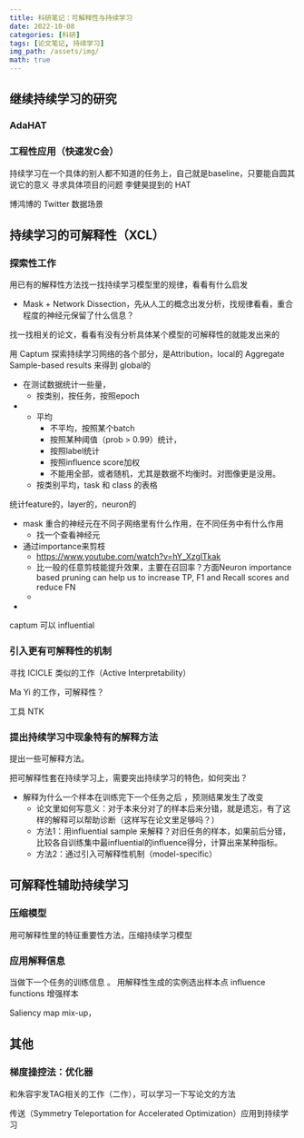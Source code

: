```yaml
---
title: 科研笔记：可解释性与持续学习
date: 2022-10-08
categories: [科研]
tags: [论文笔记, 持续学习]
img_path: /assets/img/
math: true
---
```



## 继续持续学习的研究

### AdaHAT


### 工程性应用（快速发C会）


持续学习在一个具体的别人都不知道的任务上，自己就是baseline，只要能自圆其说它的意义
 寻求具体项目的问题
李健昊提到的 HAT

博鸿博的 Twitter 数据场景



## 持续学习的可解释性（XCL）

### 探索性工作

用已有的解释性方法找一找持续学习模型里的规律，看看有什么启发

- Mask + Network Dissection，先从人工的概念出发分析，找规律看看，重合程度的神经元保留了什么信息？

找一找相关的论文，看看有没有分析具体某个模型的可解释性的就能发出来的


用 Captum 探索持续学习网络的各个部分，是Attribution，local的
Aggregate Sample-based results 来得到 global的

- 在测试数据统计一些量，
  - 按类别，按任务，按照epoch
- 
  - 平均
    - 不平均，按照某个batch
    - 按照某种阈值（prob > 0.99）统计，
    - 按照label统计
    - 按照influence score加权
    - 不能用全部，或者随机，尤其是数据不均衡时。对图像更是没用。
  - 按类别平均，task 和 class 的表格

统计feature的，layer的，neuron的
- mask 重合的神经元在不同子网络里有什么作用，在不同任务中有什么作用
  - 找一个查看神经元
- 通过importance来剪枝
  - https://www.youtube.com/watch?v=hY_XzglTkak
  - 比一般的任意剪枝能提升效果，主要在召回率？方面Neuron importance based pruning can help us to increase TP, F1 and Recall scores and reduce FN
  - 
- 
captum 可以 influential 











### 引入更有可解释性的机制

寻找 ICICLE 类似的工作（Active Interpretability）



Ma Yi 的工作，可解释性？

工具 NTK

### 提出持续学习中现象特有的解释方法


提出一些可解释方法。

把可解释性套在持续学习上，需要突出持续学习的特色，如何突出？

- 解释为什么一个样本在训练完下一个任务之后 ，预测结果发生了改变
  - 论文里如何写意义：对于本来分对了的样本后来分错，就是遗忘，有了这样的解释可以帮助诊断（这样写在论文里足够吗？）
  - 方法1：用influential sample 来解释？对旧任务的样本，如果前后分错，比较各自训练集中最influential的influence得分，计算出来某种指标。
  - 方法2：通过引入可解释性机制（model-specific）



## 可解释性辅助持续学习

### 压缩模型

用可解释性里的特征重要性方法，压缩持续学习模型

### 应用解释信息

当做下一个任务的训练信息
。
用解释性生成的实例选出样本点
influence functions 增强样本

Saliency map mix-up，




## 其他

### 梯度操控法：优化器

和朱容宇发TAG相关的工作（二作），可以学习一下写论文的方法

传送（Symmetry Teleportation for Accelerated Optimization）应用到持续学习